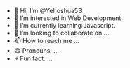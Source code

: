 - 👋 Hi, I’m @Yehoshua53
- 👀 I’m interested in Web Development.
- 🌱 I’m currently learning Javascript.
- 💞️ I’m looking to collaborate on ...
- 📫 How to reach me ...
- 😄 Pronouns: ...
- ⚡ Fun fact: ...

<!---
Yehoshua53/Yehoshua53 is a ✨ special ✨ repository because its `README.md` (this file) appears on your GitHub profile.
You can click the Preview link to take a look at your changes.
--->
